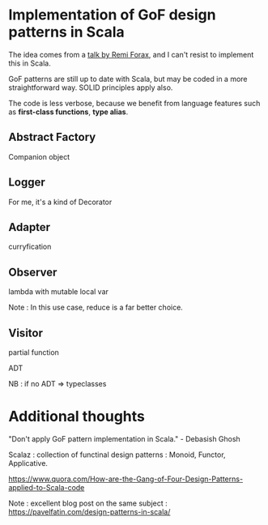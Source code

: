 # Implementation of GoF design patterns in Scala

The idea comes from a [talk by Remi Forax](https://github.com/forax/design-pattern-reloaded/), and I can't resist to implement this in Scala.

GoF patterns are still up to date with Scala, but may be coded in a more straightforward way. 
SOLID principles apply also.

The code is less verbose, because we benefit from language features such as **first-class functions**, **type alias**.

## Abstract Factory

Companion object

## Logger
For me, it's a kind of Decorator

## Adapter
curryfication

## Observer
lambda with mutable local var

Note : In this use case, reduce is a far better choice.

## Visitor
partial function

ADT

NB : if no ADT => typeclasses

# Additional thoughts

"Don't apply GoF pattern implementation in Scala." - Debasish Ghosh

Scalaz : collection of functinal design patterns : Monoid, Functor, Applicative.

https://www.quora.com/How-are-the-Gang-of-Four-Design-Patterns-applied-to-Scala-code

Note : excellent blog post on the same subject : https://pavelfatin.com/design-patterns-in-scala/